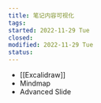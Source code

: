 ```yaml
---
title: 笔记内容可视化
tags:   
started: 2022-11-29 Tue
closed: 
modified: 2022-11-29 Tue
status: 
---
```

- [[Excalidraw]]
- Mindmap
- Advanced Slide
